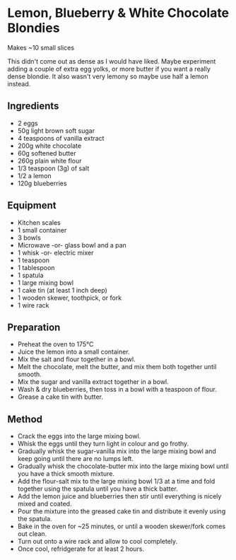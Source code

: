 # Lemon, Blueberry & White Chocolate Blondies

Makes ~10 small slices

This didn't come out as dense as I would have liked. Maybe experiment adding a couple of extra egg yolks, or more butter if you want a really dense blondie. It also wasn't very lemony so maybe use half a lemon instead.

## Ingredients

- 2 eggs
- 50g light brown soft sugar
- 4 teaspoons of vanilla extract
- 200g white chocolate
- 60g softened butter
- 260g plain white flour
- 1/3 teaspoon (3g) of salt
- 1/2 a lemon
- 120g blueberries

## Equipment

- Kitchen scales
- 1 small container
- 3 bowls
- Microwave -or- glass bowl and a pan
- 1 whisk -or- electric mixer
- 1 teaspoon
- 1 tablespoon
- 1 spatula
- 1 large mixing bowl
- 1 cake tin (at least 1 inch deep)
- 1 wooden skewer, toothpick, or fork
- 1 wire rack

## Preparation

- Preheat the oven to 175°C
- Juice the lemon into a small container.
- Mix the salt and flour together in a bowl.
- Melt the chocolate, melt the butter, and mix them both together until smooth.
- Mix the sugar and vanilla extract together in a bowl.
- Wash & dry blueberries, then toss in a bowl with a teaspoon of flour.
- Grease a cake tin with butter.

## Method

- Crack the eggs into the large mixing bowl.
- Whisk the eggs until they turn light in colour and go frothy.
- Gradually whisk the sugar-vanilla mix into the large mixing bowl and keep going until there are no lumps left.
- Gradually whisk the chocolate-butter mix into the large mixing bowl until you have a thick smooth mixture.
- Add the flour-salt mix to the large mixing bowl 1/3 at a time and fold together using the spatula until you have a thick batter.
- Add the lemon juice and blueberries then stir until everything is nicely mixed and coated.
- Pour the mixture into the greased cake tin and distribute it evenly using the spatula.
- Bake in the oven for ~25 minutes, or until a wooden skewer/fork comes out clean.
- Turn out onto a wire rack and allow to cool completely.
- Once cool, refridgerate for at least 2 hours.
